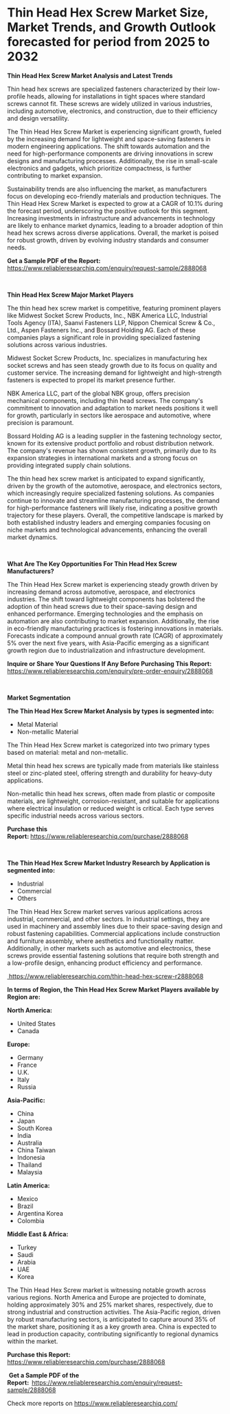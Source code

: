 <p><h1>Thin Head Hex Screw Market Size, Market Trends, and Growth Outlook forecasted for period from 2025 to 2032</h1></p><p><strong>Thin Head Hex Screw Market Analysis and Latest Trends</strong></p>
<p><p>Thin head hex screws are specialized fasteners characterized by their low-profile heads, allowing for installations in tight spaces where standard screws cannot fit. These screws are widely utilized in various industries, including automotive, electronics, and construction, due to their efficiency and design versatility.</p><p>The Thin Head Hex Screw Market is experiencing significant growth, fueled by the increasing demand for lightweight and space-saving fasteners in modern engineering applications. The shift towards automation and the need for high-performance components are driving innovations in screw designs and manufacturing processes. Additionally, the rise in small-scale electronics and gadgets, which prioritize compactness, is further contributing to market expansion.</p><p>Sustainability trends are also influencing the market, as manufacturers focus on developing eco-friendly materials and production techniques. The Thin Head Hex Screw Market is expected to grow at a CAGR of 10.1% during the forecast period, underscoring the positive outlook for this segment. Increasing investments in infrastructure and advancements in technology are likely to enhance market dynamics, leading to a broader adoption of thin head hex screws across diverse applications. Overall, the market is poised for robust growth, driven by evolving industry standards and consumer needs.</p></p>
<p><strong>Get a Sample PDF of the Report:&nbsp;</strong> <a href="https://www.reliableresearchiq.com/enquiry/request-sample/2888068?utm_campaign=3514&utm_medium=2&utm_source=Github&utm_content=ia&utm_term=14032025&utm_id=thin-head-hex-screw">https://www.reliableresearchiq.com/enquiry/request-sample/2888068</a></p>
<p>&nbsp;</p>
<p><strong>Thin Head Hex Screw Major Market Players</strong></p>
<p><p>The thin head hex screw market is competitive, featuring prominent players like Midwest Socket Screw Products, Inc., NBK America LLC, Industrial Tools Agency (ITA), Saanvi Fasteners LLP, Nippon Chemical Screw & Co., Ltd., Aspen Fasteners Inc., and Bossard Holding AG. Each of these companies plays a significant role in providing specialized fastening solutions across various industries.</p><p>Midwest Socket Screw Products, Inc. specializes in manufacturing hex socket screws and has seen steady growth due to its focus on quality and customer service. The increasing demand for lightweight and high-strength fasteners is expected to propel its market presence further.</p><p>NBK America LLC, part of the global NBK group, offers precision mechanical components, including thin head screws. The company's commitment to innovation and adaptation to market needs positions it well for growth, particularly in sectors like aerospace and automotive, where precision is paramount.</p><p>Bossard Holding AG is a leading supplier in the fastening technology sector, known for its extensive product portfolio and robust distribution network. The company's revenue has shown consistent growth, primarily due to its expansion strategies in international markets and a strong focus on providing integrated supply chain solutions.</p><p>The thin head hex screw market is anticipated to expand significantly, driven by the growth of the automotive, aerospace, and electronics sectors, which increasingly require specialized fastening solutions. As companies continue to innovate and streamline manufacturing processes, the demand for high-performance fasteners will likely rise, indicating a positive growth trajectory for these players. Overall, the competitive landscape is marked by both established industry leaders and emerging companies focusing on niche markets and technological advancements, enhancing the overall market dynamics.</p></p>
<p>&nbsp;</p>
<p><strong>What Are The Key Opportunities For Thin Head Hex Screw Manufacturers?</strong></p>
<p><p>The Thin Head Hex Screw market is experiencing steady growth driven by increasing demand across automotive, aerospace, and electronics industries. The shift toward lightweight components has bolstered the adoption of thin head screws due to their space-saving design and enhanced performance. Emerging technologies and the emphasis on automation are also contributing to market expansion. Additionally, the rise in eco-friendly manufacturing practices is fostering innovations in materials. Forecasts indicate a compound annual growth rate (CAGR) of approximately 5% over the next five years, with Asia-Pacific emerging as a significant growth region due to industrialization and infrastructure development.</p></p>
<p><strong>Inquire or Share Your Questions If Any Before Purchasing This Report:</strong> <a href="https://www.reliableresearchiq.com/enquiry/pre-order-enquiry/2888068?utm_campaign=3514&utm_medium=2&utm_source=Github&utm_content=ia&utm_term=14032025&utm_id=thin-head-hex-screw">https://www.reliableresearchiq.com/enquiry/pre-order-enquiry/2888068</a></p>
<p>&nbsp;</p>
<p><strong>Market Segmentation</strong></p>
<p><strong>The Thin Head Hex Screw Market Analysis by types is segmented into:</strong></p>
<p><ul><li>Metal Material</li><li>Non-metallic Material</li></ul></p>
<p><p>The Thin Head Hex Screw market is categorized into two primary types based on material: metal and non-metallic. </p><p>Metal thin head hex screws are typically made from materials like stainless steel or zinc-plated steel, offering strength and durability for heavy-duty applications. </p><p>Non-metallic thin head hex screws, often made from plastic or composite materials, are lightweight, corrosion-resistant, and suitable for applications where electrical insulation or reduced weight is critical. Each type serves specific industrial needs across various sectors.</p></p>
<p><strong>Purchase this Report:&nbsp;</strong><a href="https://www.reliableresearchiq.com/purchase/2888068?utm_campaign=3514&utm_medium=2&utm_source=Github&utm_content=ia&utm_term=14032025&utm_id=thin-head-hex-screw">https://www.reliableresearchiq.com/purchase/2888068</a></p>
<p>&nbsp;</p>
<p><strong>The Thin Head Hex Screw Market Industry Research by Application is segmented into:</strong></p>
<p><ul><li>Industrial</li><li>Commercial</li><li>Others</li></ul></p>
<p><p>The Thin Head Hex Screw market serves various applications across industrial, commercial, and other sectors. In industrial settings, they are used in machinery and assembly lines due to their space-saving design and robust fastening capabilities. Commercial applications include construction and furniture assembly, where aesthetics and functionality matter. Additionally, in other markets such as automotive and electronics, these screws provide essential fastening solutions that require both strength and a low-profile design, enhancing product efficiency and performance.</p></p>
<p><a href="https://www.reliableresearchiq.com/thin-head-hex-screw-r2888068?utm_campaign=3514&utm_medium=2&utm_source=Github&utm_content=ia&utm_term=14032025&utm_id=thin-head-hex-screw">&nbsp;https://www.reliableresearchiq.com/thin-head-hex-screw-r2888068</a></p>
<p><strong>In terms of Region, the Thin Head Hex Screw Market Players available by Region are:</strong></p>
<p>
    <p> <strong> North America: </strong>
        <ul>
            <li>United States</li>
            <li>Canada</li>
        </ul>
        </p> 
    <p> <strong> Europe: </strong>
        <ul>
            <li>Germany</li>
            <li>France</li>
            <li>U.K.</li>
            <li>Italy</li>
            <li>Russia</li>
        </ul>
        </p> 
    <p> <strong> Asia-Pacific: </strong>
        <ul>
            <li>China</li>
            <li>Japan</li>
            <li>South Korea</li>
            <li>India</li>
            <li>Australia</li>
            <li>China Taiwan</li>
            <li>Indonesia</li>
            <li>Thailand</li>
            <li>Malaysia</li>
        </ul>
        </p> 
    <p> <strong> Latin America: </strong>
        <ul>
            <li>Mexico</li>
            <li>Brazil</li>
            <li>Argentina Korea</li>
            <li>Colombia</li>
        </ul>
        </p> 
    <p> <strong> Middle East & Africa: </strong>
        <ul>
            <li>Turkey</li>
            <li>Saudi</li>
            <li>Arabia</li>
            <li>UAE</li>
            <li>Korea</li>
        </ul>
    </p>
    </p>
<p><p>The Thin Head Hex Screw market is witnessing notable growth across various regions. North America and Europe are projected to dominate, holding approximately 30% and 25% market shares, respectively, due to strong industrial and construction activities. The Asia-Pacific region, driven by robust manufacturing sectors, is anticipated to capture around 35% of the market share, positioning it as a key growth area. China is expected to lead in production capacity, contributing significantly to regional dynamics within the market.</p></p>
<p><strong>Purchase this Report: </strong><a href="https://www.reliableresearchiq.com/purchase/2888068?utm_campaign=3514&utm_medium=2&utm_source=Github&utm_content=ia&utm_term=14032025&utm_id=thin-head-hex-screw">https://www.reliableresearchiq.com/purchase/2888068</a></p>
<p>&nbsp;<strong>Get a Sample PDF of the Report:&nbsp;&nbsp;</strong><a href="https://www.reliableresearchiq.com/enquiry/request-sample/2888068?utm_campaign=3514&utm_medium=2&utm_source=Github&utm_content=ia&utm_term=14032025&utm_id=thin-head-hex-screw">https://www.reliableresearchiq.com/enquiry/request-sample/2888068</a></p>
<p><strong></strong></p>
<p>Check more reports on <a href="https://www.reliableresearchiq.com/?utm_campaign=3514&utm_medium=2&utm_source=Github&utm_content=ia&utm_term=14032025&utm_id=thin-head-hex-screw">https://www.reliableresearchiq.com/</a></p>